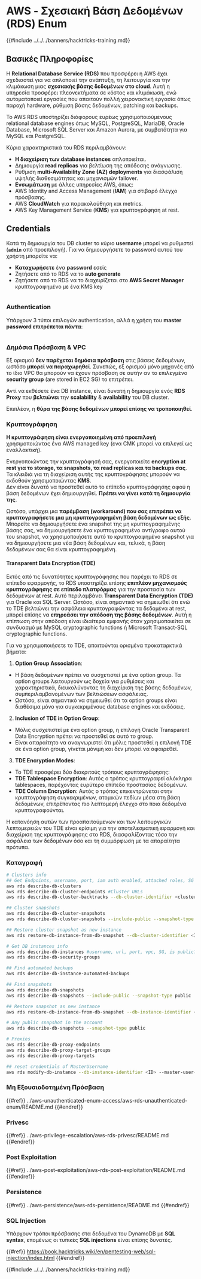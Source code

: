 # AWS - Σχεσιακή Βάση Δεδομένων (RDS) Enum

{{#include ../../../banners/hacktricks-training.md}}

## Βασικές Πληροφορίες

Η **Relational Database Service (RDS)** που προσφέρει η AWS έχει σχεδιαστεί για να απλοποιεί την ανάπτυξη, τη λειτουργία και την κλιμάκωση μιας **σχεσιακής βάσης δεδομένων στο cloud**. Αυτή η υπηρεσία προσφέρει πλεονεκτήματα σε κόστος και κλιμάκωση, ενώ αυτοματοποιεί εργασίες που απαιτούν πολλή χειρονακτική εργασία όπως παροχή hardware, ρύθμιση βάσης δεδομένων, patching και backups.

Το AWS RDS υποστηρίζει διάφορους ευρέως χρησιμοποιούμενους relational database engines όπως MySQL, PostgreSQL, MariaDB, Oracle Database, Microsoft SQL Server και Amazon Aurora, με συμβατότητα για MySQL και PostgreSQL.

Κύρια χαρακτηριστικά του RDS περιλαμβάνουν:

- **Η διαχείριση των database instances** απλοποιείται.
- Δημιουργία **read replicas** για βελτίωση της απόδοσης ανάγνωσης.
- Ρύθμιση **multi-Availability Zone (AZ) deployments** για διασφάλιση υψηλής διαθεσιμότητας και μηχανισμών failover.
- **Ενσωμάτωση** με άλλες υπηρεσίες AWS, όπως:
- AWS Identity and Access Management (**IAM**) για στιβαρό έλεγχο πρόσβασης.
- AWS **CloudWatch** για παρακολούθηση και metrics.
- AWS Key Management Service (**KMS**) για κρυπτογράφηση at rest.

## Credentials

Κατά τη δημιουργία του DB cluster το κύριο **username** μπορεί να ρυθμιστεί (**`admin`** από προεπιλογή). Για να δημιουργήσετε το password αυτού του χρήστη μπορείτε να:

- **Καταχωρήσετε** ένα **password** εσείς
- Ζητήσετε από το RDS να το **auto generate**
- Ζητήσετε από το RDS να το διαχειρίζεται στο **AWS Secret Manager** κρυπτογραφημένο με ένα KMS key

<figure><img src="../../../images/image (144).png" alt=""><figcaption></figcaption></figure>

### Authentication

Υπάρχουν 3 τύποι επιλογών authentication, αλλά η χρήση του **master password επιτρέπεται πάντα**:

<figure><img src="../../../images/image (227).png" alt=""><figcaption></figcaption></figure>

### Δημόσια Πρόσβαση & VPC

Εξ ορισμού **δεν παρέχεται δημόσια πρόσβαση** στις βάσεις δεδομένων, ωστόσο **μπορεί να παραχωρηθεί**. Συνεπώς, εξ ορισμού μόνο μηχανές από το ίδιο VPC θα μπορούν να έχουν πρόσβαση σε αυτήν αν το επιλεγμένο **security group** (are stored in EC2 SG) το επιτρέπει.

Αντί να εκθέσετε ένα DB instance, είναι δυνατή η δημιουργία ενός **RDS Proxy** που **βελτιώνει** την **scalability** & **availability** του DB cluster.

Επιπλέον, η **θύρα της βάσης δεδομένων μπορεί επίσης να τροποποιηθεί**.

### Κρυπτογράφηση

**Η κρυπτογράφηση είναι ενεργοποιημένη από προεπιλογή** χρησιμοποιώντας ένα AWS managed key (ενα CMK μπορεί να επιλεγεί ως εναλλακτική).

Ενεργοποιώντας την κρυπτογράφησή σας, ενεργοποιείτε **encryption at rest για το storage, τα snapshots, τα read replicas και τα backups σας**. Τα κλειδιά για τη διαχείριση αυτής της κρυπτογράφησης μπορούν να εκδοθούν χρησιμοποιώντας **KMS**.\
Δεν είναι δυνατό να προστεθεί αυτό το επίπεδο κρυπτογράφησης αφού η βάση δεδομένων έχει δημιουργηθεί. **Πρέπει να γίνει κατά τη δημιουργία της**.

Ωστόσο, υπάρχει μια **παρέμβαση (workaround) που σας επιτρέπει να κρυπτογραφήσετε μια μη κρυπτογραφημένη βάση δεδομένων ως εξής**. Μπορείτε να δημιουργήσετε ένα snapshot της μη κρυπτογραφημένης βάσης σας, να δημιουργήσετε ένα κρυπτογραφημένο αντίγραφο αυτού του snapshot, να χρησιμοποιήσετε αυτό το κρυπτογραφημένο snapshot για να δημιουργήσετε μια νέα βάση δεδομένων και, τελικά, η βάση δεδομένων σας θα είναι κρυπτογραφημένη.

#### Transparent Data Encryption (TDE)

Εκτός από τις δυνατότητες κρυπτογράφησης που παρέχει το RDS σε επίπεδο εφαρμογής, το RDS υποστηρίζει επίσης **επιπλέον μηχανισμούς κρυπτογράφησης σε επίπεδο πλατφόρμας** για την προστασία των δεδομένων at rest. Αυτό περιλαμβάνει **Transparent Data Encryption (TDE)** για Oracle και SQL Server. Ωστόσο, είναι σημαντικό να σημειωθεί ότι ενώ το TDE βελτιώνει την ασφάλεια κρυπτογραφώντας τα δεδομένα at rest, μπορεί επίσης να **επηρεάσει την απόδοση της βάσης δεδομένων**. Αυτή η επίπτωση στην απόδοση είναι ιδιαίτερα εμφανής όταν χρησιμοποιείται σε συνδυασμό με MySQL cryptographic functions ή Microsoft Transact-SQL cryptographic functions.

Για να χρησιμοποιήσετε το TDE, απαιτούνται ορισμένα προκαταρκτικά βήματα:

1. **Option Group Association**:
- Η βάση δεδομένων πρέπει να συσχετιστεί με ένα option group. Τα option groups λειτουργούν ως δοχεία για ρυθμίσεις και χαρακτηριστικά, διευκολύνοντας τη διαχείριση της βάσης δεδομένων, συμπεριλαμβανομένων των βελτιώσεων ασφάλειας.
- Ωστόσο, είναι σημαντικό να σημειωθεί ότι τα option groups είναι διαθέσιμα μόνο για συγκεκριμένους database engines και εκδόσεις.
2. **Inclusion of TDE in Option Group**:
- Μόλις συσχετιστεί με ένα option group, η επιλογή Oracle Transparent Data Encryption πρέπει να προστεθεί σε αυτό το group.
- Είναι απαραίτητο να αναγνωριστεί ότι μόλις προστεθεί η επιλογή TDE σε ένα option group, γίνεται μόνιμη και δεν μπορεί να αφαιρεθεί.
3. **TDE Encryption Modes**:
- Το TDE προσφέρει δύο διακριτούς τρόπους κρυπτογράφησης:
- **TDE Tablespace Encryption**: Αυτός ο τρόπος κρυπτογραφεί ολόκληρα tablespaces, παρέχοντας ευρύτερο επίπεδο προστασίας δεδομένων.
- **TDE Column Encryption**: Αυτός ο τρόπος επικεντρώνεται στην κρυπτογράφηση συγκεκριμένων, ατομικών πεδίων μέσα στη βάση δεδομένων, επιτρέποντας πιο λεπτομερή έλεγχο στο ποια δεδομένα κρυπτογραφούνται.

Η κατανόηση αυτών των προαπαιτούμενων και των λειτουργικών λεπτομερειών του TDE είναι κρίσιμη για την αποτελεσματική εφαρμογή και διαχείριση της κρυπτογράφησης στο RDS, διασφαλίζοντας τόσο την ασφάλεια των δεδομένων όσο και τη συμμόρφωση με τα απαραίτητα πρότυπα.

### Καταγραφή
```bash
# Clusters info
## Get Endpoints, username, port, iam auth enabled, attached roles, SG
aws rds describe-db-clusters
aws rds describe-db-cluster-endpoints #Cluster URLs
aws rds describe-db-cluster-backtracks --db-cluster-identifier <cluster-name>

## Cluster snapshots
aws rds describe-db-cluster-snapshots
aws rds describe-db-cluster-snapshots --include-public --snapshot-type public

## Restore cluster snapshot as new instance
aws rds restore-db-instance-from-db-snapshot --db-cluster-identifier <ID> --snapshot-identifier <ID>

# Get DB instances info
aws rds describe-db-instances #username, url, port, vpc, SG, is public?
aws rds describe-db-security-groups

## Find automated backups
aws rds describe-db-instance-automated-backups

## Find snapshots
aws rds describe-db-snapshots
aws rds describe-db-snapshots --include-public --snapshot-type public

## Restore snapshot as new instance
aws rds restore-db-instance-from-db-snapshot --db-instance-identifier <ID> --db-snapshot-identifier <ID> --availability-zone us-west-2a

# Any public snapshot in the account
aws rds describe-db-snapshots --snapshot-type public

# Proxies
aws rds describe-db-proxy-endpoints
aws rds describe-db-proxy-target-groups
aws rds describe-db-proxy-targets

## reset credentials of MasterUsername
aws rds modify-db-instance --db-instance-identifier <ID> --master-user-password <NewPassword> --apply-immediately
```
### Μη Εξουσιοδοτημένη Πρόσβαση

{{#ref}}
../aws-unauthenticated-enum-access/aws-rds-unauthenticated-enum/README.md
{{#endref}}

### Privesc

{{#ref}}
../aws-privilege-escalation/aws-rds-privesc/README.md
{{#endref}}

### Post Exploitation

{{#ref}}
../aws-post-exploitation/aws-rds-post-exploitation/README.md
{{#endref}}

### Persistence

{{#ref}}
../aws-persistence/aws-rds-persistence/README.md
{{#endref}}

### SQL Injection

Υπάρχουν τρόποι πρόσβασης στα δεδομένα του DynamoDB με **SQL syntax**, επομένως οι τυπικές **SQL injections** είναι επίσης δυνατές.

{{#ref}}
https://book.hacktricks.wiki/en/pentesting-web/sql-injection/index.html
{{#endref}}

{{#include ../../../banners/hacktricks-training.md}}

